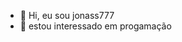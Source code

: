 - 👋 Hi, eu sou jonass777
- 👀 estou interessado em progamação


<!---
jonass777/jonass777 is a ✨ special ✨ repository because its `README.md` (this file) appears on your GitHub profile.
You can click the Preview link to take a look
